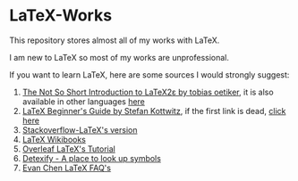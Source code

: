 # LaTeX-Works
This repository stores almost all of my works with LaTeX.

I am new to LaTeX so most of my works are unprofessional.

If you want to learn LaTeX, here are some sources I would strongly suggest:

1. [The Not So Short Introduction to LaTeX2ε by tobias oetiker](https://tobi.oetiker.ch/lshort/lshort.pdf), it is also available in other languages [here](https://ctan.org/tex-archive/info/lshort/english/?lang=en)
2. [LaTeX Beginner's Guide by Stefan Kottwitz](http://static.latexstudio.net/wp-content/uploads/2015/03/LaTeX_Beginners_Guide.pdf), if the first link is dead, [click here](https://github.com/tachithanhdanh/LaTeX-Works/blob/main/documents/LaTeX_Beginners_Guide.pdf)
3. [Stackoverflow-LaTeX's version](https://tex.stackexchange.com/)
4. [LaTeX Wikibooks](https://en.wikibooks.org/wiki/LaTeX)
5. [Overleaf LaTeX's Tutorial](https://www.overleaf.com/learn/latex/Tutorials)
6. [Detexify - A place to look up symbols](http://detexify.kirelabs.org/classify.html)
7. [Evan Chen LaTeX FAQ's](https://web.evanchen.cc/faq-latex.html)
